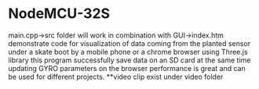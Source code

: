 # NodeMCU-32S
main.cpp->src folder will work in combination with GUI->index.htm 
demonstrate code for 
visualization of data coming from the planted sensor under a skate boot by a mobile phone or a chrome browser
using Three.js library 
this program successfully save data on an SD card at the same time updating GYRO parameters on the browser
performance is great and can be used for different projects.
**video clip exist under video folder



